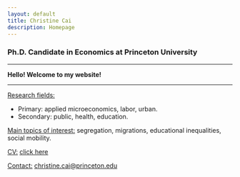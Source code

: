 ```yaml
---
layout: default
title: Christine Cai
description: Homepage
---
```


### Ph.D. Candidate in Economics at Princeton University

<hr />

<strong>Hello! Welcome to my website!</strong>

<hr />


<u>Research fields:</u>
* Primary: applied microeconomics, labor, urban.
* Secondary: public, health, education.
			
<u>Main topics of interest:</u> segregation, migrations, educational inequalities, social mobility.
	
<u>CV:</u> <a href="/assets/pdf/Christine_Cai_CV.pdf">click here</a>

<u>Contact:</u> <a href="mailto:christine.cai@princeton.edu">christine.cai@princeton.edu</a>
